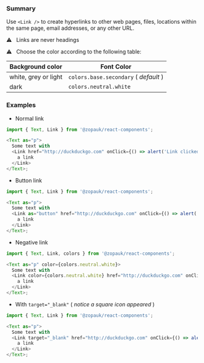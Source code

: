 ### Summary

Use `<Link />` to create hyperlinks to other web pages, files, locations within the same page, email addresses, or any other URL.

⚠️ &nbsp; Links are never headings

⚠️ &nbsp; Choose the color according to the following table:

| Background color     | Font Color                            |
| -------------------- | ------------------------------------- |
| white, grey or light | `colors.base.secondary` ( _default_ ) |
| dark                 | `colors.neutral.white`                |

### Examples

- Normal link

```js
import { Text, Link } from '@zopauk/react-components';

<Text as="p">
  Some text with
  <Link href="http://duckduckgo.com" onClick={() => alert('Link clicked!')}>
    a link
  </Link>
</Text>;
```

- Button link

```js
import { Text, Link } from '@zopauk/react-components';

<Text as="p">
  Some text with
  <Link as="button" href="http://duckduckgo.com" onClick={() => alert('Link clicked!')}>
    a link
  </Link>
</Text>;
```

- Negative link

```js { "props": { "style": { "backgroundColor": "#00B9A7", "border": "none" } } }
import { Text, Link, colors } from '@zopauk/react-components';

<Text as="p" color={colors.neutral.white}>
  Some text with
  <Link color={colors.neutral.white} href="http://duckduckgo.com" onClick={() => alert('Link clicked!')}>
    a link
  </Link>
</Text>;
```

- With `target="_blank"` ( _notice a square icon appeared_ )

```js
import { Text, Link } from '@zopauk/react-components';

<Text as="p">
  Some text with
  <Link target="_blank" href="http://duckduckgo.com" onClick={() => alert('Link clicked!')}>
    a link
  </Link>
</Text>;
```

